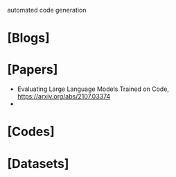 automated code generation

# [Blogs]

# [Papers]
+ Evaluating Large Language Models Trained on Code, https://arxiv.org/abs/2107.03374
+ 

# [Codes]

# [Datasets]
